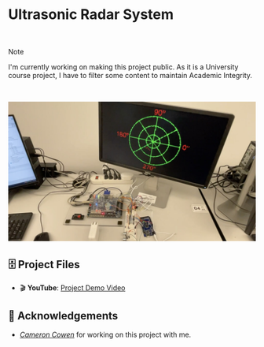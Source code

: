 # Ultrasonic Radar System 

<br>

> [!NOTE]
> I'm currently working on making this project public. As it is a University course project, I have to filter some content to maintain Academic Integrity. 

<br>

![head](https://github.com/thejoonho/ultrasonic-radar-system/blob/main/images/ultrasonic-radar-system.jpeg)

## 🗄️ Project Files

- 🎬 **YouTube**: [Project Demo Video](https://www.youtube.com/watch?v=Czcan5i8jUk)


## 💐 Acknowledgements

- *[Cameron Cowen](https://www.linkedin.com/in/cam-cowan/)* for working on this project with me. 

